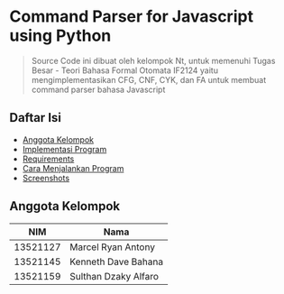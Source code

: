 # Command Parser for Javascript using Python
> Source Code ini dibuat oleh kelompok Nt, untuk memenuhi Tugas Besar - Teori Bahasa Formal Otomata IF2124 yaitu mengimplementasikan
> CFG, CNF, CYK, dan FA untuk membuat command parser bahasa Javascript

## Daftar Isi
* [Anggota Kelompok](#anggota-kelompok)
* [Implementasi Program](#implementasi-program)
* [Requirements](#requirements)
* [Cara Menjalankan Program](#cara-menjalankan-program)
* [Screenshots](#screenshots)

## Anggota Kelompok
NIM | Nama |
--- | --- |
13521127 | Marcel Ryan Antony |
13521145 | Kenneth Dave Bahana |
13521159 | Sulthan Dzaky Alfaro |
